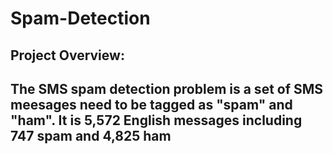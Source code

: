 # Spam-Detection
## Project Overview:
## The SMS spam detection problem is a set of SMS meesages need to be tagged as "spam" and "ham". It is 5,572 English messages including 747 spam and 4,825 ham
